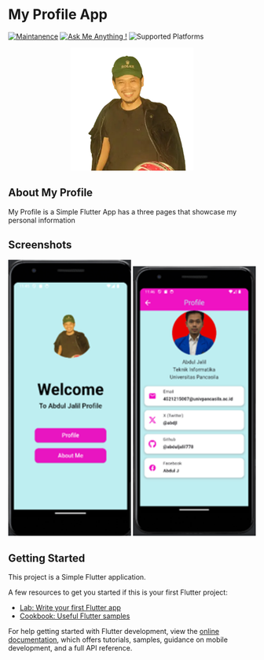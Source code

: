 # My Profile App

[![Maintanence](https://img.shields.io/badge/Maintenance-yes-blue.svg)]()
[![Ask Me Anything !](https://img.shields.io/badge/Ask%20me-anything-1abc9c.svg)]()
![Supported Platforms](https://img.shields.io/badge/Platform-Android%20|%20iOS%20|%20Web%20%20-blue.svg?logo=flutter)


<div align="center">
  <a href="https://github.com/vMohd/MyProfileApp">
    <img src="img/sticker.webp" alt="Hello!" width="250" height="250">
  </a>
</div>

## About My Profile
My Profile is a Simple Flutter App has a three pages that showcase my personal information


## Screenshots

<p>
  <img alt="Home Page" src="img/home.png" width="250"/>
  <img alt="Profile Page" src="img/profile.png" width="250"/>
</p>

## Getting Started

This project is a Simple Flutter application.

A few resources to get you started if this is your first Flutter project:

- [Lab: Write your first Flutter app](https://docs.flutter.dev/get-started/codelab)
- [Cookbook: Useful Flutter samples](https://docs.flutter.dev/cookbook)

For help getting started with Flutter development, view the
[online documentation](https://docs.flutter.dev/), which offers tutorials,
samples, guidance on mobile development, and a full API reference.
